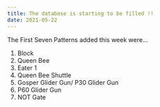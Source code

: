 ```yaml
---
title: The database is starting to be filled !!
date: 2021-05-22
---
```


The First Seven Patterns added this week were...
<!--more-->
1. Block
2. Queen Bee
3. Eater 1
4. Queen Bee Shuttle
5. Gosper Glider Gun/ P30 Glider Gun
6. P60 Glider Gun
7. NOT Gate



